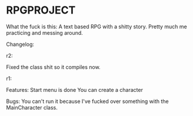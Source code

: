 RPGPROJECT
==========
What the fuck is this:
A text based RPG with a shitty story. Pretty much me practicing and messing around.


Changelog:

r2:

Fixed the class shit so it compiles now.


r1:

Features:
Start menu is done
You can create a character

Bugs:
You can't run it because I've fucked over something with the MainCharacter class.
